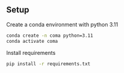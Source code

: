 ## Setup

Create a conda environment with python 3.11

```bash
conda create -n coma python=3.11
conda activate coma
```

Install requirements

```bash
pip install -r requirements.txt
```